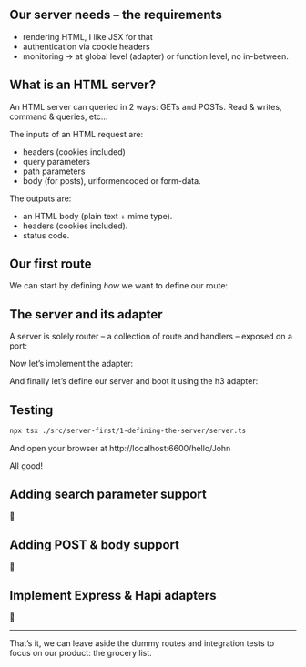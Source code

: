 ## Our server needs – the requirements

- rendering HTML, I like JSX for that
- authentication via cookie headers
- monitoring -> at global level (adapter) or function level, no in-between.

## What is an HTML server?

An HTML server can queried in 2 ways: GETs and POSTs. Read & writes, command & queries, etc…

The inputs of an HTML request are:

- headers (cookies included)
- query parameters
- path parameters
- body (for posts), urlformencoded or form-data.

The outputs are:

- an HTML body (plain text + mime type).
- headers (cookies included).
- status code.

<!-- include [code:ts] ./server-first/definition/html-route.ts -->

<!-- include [code:ts] ./server-first/definition/html-handler.ts -->

## Our first route

We can start by defining _how_ we want to define our route:

<!-- src/server-first/1-defining-the-server/get-hello-world.tsx -->

## The server and its adapter

A server is solely router – a collection of route and handlers – exposed on a port:

<!-- src/server-first/1-defining-the-server/router.ts -->

Now let’s implement the adapter:

<!-- src/server-first/1-defining-the-server/h3-adapter.tsx -->

And finally let’s define our server and boot it using the h3 adapter:

<!-- src/server-first/1-defining-the-server/server.tsx -->

## Testing

```sh
npx tsx ./src/server-first/1-defining-the-server/server.ts
```

And open your browser at http://localhost:6600/hello/John

All good!

## Adding search parameter support

🚧

## Adding POST & body support

🚧

## Implement Express & Hapi adapters

🚧

---

That’s it, we can leave aside the dummy routes and integration tests to focus on our product: the grocery list.
